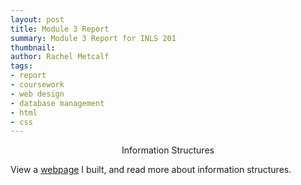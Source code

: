```yaml
---
layout: post
title: Module 3 Report
summary: Module 3 Report for INLS 201
thumbnail: 
author:	Rachel Metcalf
tags:
- report
- coursework
- web design
- database management
- html
- css
---
```

<center>Information Structures</center>

View a <a href="http://rcmetcalf.github.io/gooey/">webpage</a> I built, and read more about information structures.
